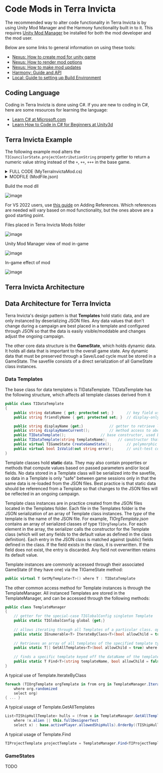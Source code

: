 # Code Mods in Terra Invicta

The recommended way to alter code functionality in Terra Invicta is by using Unity Mod Manager and the Harmony functionality built in to it. This requires [Unity Mod Manager](https://www.nexusmods.com/site/mods/21) be installed for both the mod developer and the mod user.

Below are some links to general information on using these tools:
- [Nexus: How to create mod for unity game](https://wiki.nexusmods.com/index.php/How_to_create_mod_for_unity_game)
- [Nexus: How to render mod options](https://wiki.nexusmods.com/index.php/How_to_render_mod_options_(UMM))
- [Nexus: How to make mod updates](https://wiki.nexusmods.com/index.php/How_to_make_updates_(UMM))
- [Harmony: Guide and API](https://harmony.pardeike.net/index.html)
- [Local: Guide to setting up Build Environment](Build%20Environment.md)

## Coding Language

Coding in Terra Invicta is done using C#. If you are new to coding in C#, here are some resources for learning the language:
- [Learn C# at Microsoft.com](https://dotnet.microsoft.com/en-us/learn/csharp)
- [Learn How to Code in C# for Beginners at Unity3d](https://unity.com/how-to/learning-c-sharp-unity-beginners)

## Terra Invicta Example

The following example mod alters the `TICouncilorState.projectContributionString` property getter to return a numeric value string instead of the `+`, `++`, `+++` in the base game.

<details><summary>FULL CODE (MyTerraInvictaMod.cs)</summary>
<p>
  
```cs
using HarmonyLib;
using UnityEngine;
using UnityModManagerNet;
using System.Reflection;
using PavonisInteractive.TerraInvicta;

namespace MyTerraInvictaMod
{
    public class Main
    {
        public static bool enabled;
        public static UnityModManager.ModEntry mod;
        public static Settings settings;

        //Boilerplate code, the entry point to the mod
        static bool Load(UnityModManager.ModEntry modEntry)
        {
            //
            var harmony = new Harmony(modEntry.Info.Id);
            harmony.PatchAll(Assembly.GetExecutingAssembly());

            settings = Settings.Load<Settings>(modEntry);
            modEntry.OnGUI = OnGUI;
            modEntry.OnSaveGUI = OnSaveGUI;

            mod = modEntry;
            modEntry.OnToggle = OnToggle;
            return true;
        }

        //Boilerplate code, called when the user toggles the mod on/off in UMM in-game
        static bool OnToggle(UnityModManager.ModEntry modEntry, bool value)
        {
            enabled = value;
            return true;
        }

        //Boilerplate code, draws the configurable settings in the UMM
        static void OnGUI(UnityModManager.ModEntry modEntry)
        {
            settings.Draw(modEntry);
        }

        //Boilerplate code, saves settings changes to the xml file
        static void OnSaveGUI(UnityModManager.ModEntry modEntry)
        {
            settings.Save(modEntry);
        }
    }

    //Settings class to interface with Unity Mod Manager
    public class Settings : UnityModManager.ModSettings, IDrawable
    {
        //TODO: switch to localization once it is available
        [Draw("Example Int Setting", Collapsible = true)] public int exampleIntSetting = 3;
        [Draw("Example Bool Setting", Collapsible = true)] public bool exampleBoolSetting = true;

        //Boilerplate code to save your settings to a Settings.xml file when changed
        public override void Save(UnityModManager.ModEntry modEntry)
        {
            Save(this, modEntry);
        }

        //Hook to allow to do things when a value is changed, if you want
        public void OnChange()
        {
        }
    }

    //Example Harmony patch
    // Replaces the default "+" "++" "+++" display for Engineering Projects with a number
    [HarmonyPatch(typeof(TICouncilorState), nameof(TICouncilorState.projectContributionString), MethodType.Getter)]
    static class PreciseEngineeringProjectInfo
    {
        static void Postfix(ref string __result, TICouncilorState __instance)
        {
            FileLog.Log("Entering TICouncilorState.projectContributionString - Main.enabled = " + Main.enabled.ToString());
            if (Main.enabled && Main.settings.exampleBoolSetting)
            {
                var value = __instance.GetMonthlyIncome(FactionResource.Projects);
                FileLog.Log("Projects income = " + value.ToString());
                if (__result == "-") return;
                FileLog.Log("Got past - check");
                __result = value.ToString("N0");
            }
        }
    }
}
```
  
</p>
</details>

<details><summary>MODFILE (ModFile.json)</summary>
<p>
  
```json
{
	"Id": "MyTerraInvictaMod",
	"DisplayName": "My Terra Invicta Mod",
	"Title": "MyTerraInvictaMod",
	"Author": "Author",
	"Version": "1.0.0",
	"Requirements": [],
	"ManagerVersion": "0.24.0.0",
	"AssemblyName": "MyTerraInvictaMod.dll",
	"EntryMethod": "MyTerraInvictaMod.Main.Load",
	"ModURL": "URL",
	"HomePage": "NexusModsURL",
	"Description": "Example Description"
}
```
  
</p>
</details>

Build the mod dll

![image](https://user-images.githubusercontent.com/11687023/195727600-35a34df5-f25b-4dcd-8d21-ee5846212821.png)

For VS 2022 users, use [this guide](https://learn.microsoft.com/en-us/visualstudio/ide/how-to-add-or-remove-references-by-using-the-reference-manager?view=vs-2022) on Adding References. Which references are needed will vary based on mod functionality, but the ones above are a good starting point.

Files placed in Terra Invicta Mods folder

![image](https://user-images.githubusercontent.com/11687023/195728189-af1aad5e-3a64-4fec-ad9c-50664f505e10.png)

Unity Mod Manager view of mod in-game

![image](https://user-images.githubusercontent.com/11687023/195728985-72be1711-499e-460a-b512-9360956fa0aa.png)

In-game effect of mod

![image](https://user-images.githubusercontent.com/11687023/195729460-b1e5a536-069c-4fdd-849a-54e4064f866e.png)


## Terra Invicta Architecture

## Data Architecture for Terra Invicta

Terra Invicta's design pattern is that **Templates** hold static data, and are only instanced by deserializing JSON files. Any data values that don't change during a campaign are best placed in a template and configured through JSON so that the data is easily visible/moddable and changes adjust the ongoing campaign.

The other core data structure is the **GameState**, which holds dynamic data. It holds all data that is important to the overall game state. Any dynamic data that must be preserved through a Save/Load cycle must be stored in a GameState. The savefile consists of a direct serialization of all GameState class instances.

### Data Templates

The base class for data templates is TIDataTemplate. TIDataTemplate has the following structure, which affects all template classes derived from it

```cs
public class TIDataTemplate
{
	public string dataName { get; protected set; }		// key field used to store/retrieve a template
	public string friendlyName { get; protected set; }	// display-only field

	public string displayName {get;}			// getter to retrieve localized dataName
	public string displayNameCurrent();			// method access to above getter
	public TIDataTemplate();				// base constructor, used by deserializer
	public TIDataTemplate(string templateName);		// constructor that allows specifying a dataName for code-based template construction
	public virtual TIGameState CreateGameState();		// polymorphic method that allows loaded templates to create associated gamestates
	public virtual bool IsValid(out string error);		// unit-test code for templates to validate the data loaded into them
}
```

Template classes hold **static** data. They may also contain properties or methods that compute values based on passed parameters and/or local fields. No data stored in a Template class will be serialized into the savefile, so data in a Template is only "safe" between game sessions only in that the same data is re-loaded from the JSON files. Best practice is that static data should be referenced from a Template so that changes to the JSON files will be reflected in an ongoing campaign.

Template class instances are in practice created from the JSON files located in the Templates folder. Each file in the Templates folder is the JSON serialization of an array of Template class instances. The *type* of the template is the name of the JSON file. For example, *TIOrgTemplate.json* contains an array of serialized classes of type `TIOrgTemplate`. For each element in the array, the serializer calls the constructor for the Template class (which will set any fields to the default value as defined in the class definition). Each entry in the JSON class is matched against (public) fields defined in the class. If the field exists in the class, it is overwritten. If the field does not exist, the entry is discarded. Any field not overwritten retains its default value.

Template instances are commonly accessed through their associated GameState (if they have one) via the TIGameState method:
```cs
public virtual T GetMyTemplate<T>() where T : TIDataTemplate
```

The other common access method for Template instances is through the TemplateManager. All instanced Templates are stored in the TemplateManager, and can be accessed through the following methods:

```cs
public class TemplateManager
{
	// getter for the special-case TIGlobalConfig singleton Template
	public static TIGlobalConfig global {get;}	
	
	// allows iterating through all Templates of a particular class. optional parameter includes child classes of the specified Template type
	public static IEnumerable<T> IterateByClass<T>(bool allowChild = true) where T : TIDataTemplate;
	
	// Retrieves an array of all templates of the specified template type
	public static T[] GetAllTemplates<T>(bool allowChild = true) where T : TIDataTemplate;
		
	// finds a specific template keyed off the dataName of the template
	public static T Find<T>(string templateName, bool allowChild = false) where T : TIDataTemplate;
}
```

A typical use of Template.IterateByClass<T>
```cs
foreach (TIOrgTemplate orgTemplate in from org in TemplateManager.IterateByClass<TIOrgTemplate>(true)
	where org.randomized
	select org)
{ ... }
```

A typical usage of Template.GetAllTemplates<T>
```cs
List<TIShipHullTemplate> hulls = (from x in TemplateManager.GetAllTemplates<TIShipHullTemplate>(true)
	where !x.alien || this.fullDesignerTest
	select x) : base.activePlayer.allowedShipHulls).OrderBy((TIShipHullTemplate x) => x.volume_m3).ToList<TIShipHullTemplate>();
```

A typical usage of Template.Find<T>
```cs
TIProjectTemplate projectTemplate = TemplateManager.Find<TIProjectTemplate>(this.selectedProjectEntry);
```
	
### GameStates
	
TODO
